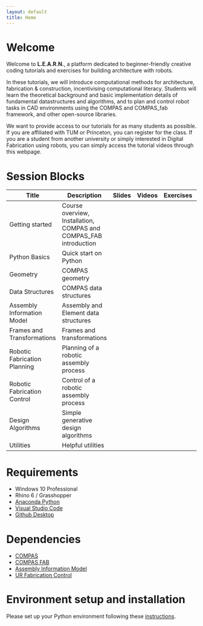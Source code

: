 ```yaml
---
layout: default
title: Home
---
```


# Welcome

Welcome to **L.E.A.R.N.**, a platform dedicated to beginner-friendly creative coding tutorials and exercises for building architecture with robots. 

In these tutorials, we will introduce computational methods for architecture, fabrication & construction, incentivising computational literacy. Students will learn the theoretical background and basic implementation details of fundamental datastructures and algorithms, and to plan and control robot tasks in CAD environments using the COMPAS and COMPAS_fab framework, and other open-source libraries.

We want to provide access to our tutorials for as many students as possible. If you are affiliated with TUM or Princeton, you can register for the class. If you are a student from another university or simply interested in Digital Fabrication using robots, you can simply access the tutorial videos through this webpage.

# Session Blocks

Title | Description | Slides | Videos | Exercises | Links
----- | ----------- | ------ | ------ | ----------| -----
Getting started | Course overview, Installation, COMPAS and COMPAS_FAB introduction | | | | [Instructions](01_getting_started/README.md)
Python Basics | Quick start on Python | | | | [Summary](02_python_basics/README.md) 
Geometry | COMPAS geometry  | | | |
Data Structures | COMPAS data structures  | | | |
Assembly Information Model | Assembly and Element data structures  | | | |
Frames and Transformations | Frames and transformations  | | | |
Robotic Fabrication Planning | Planning of a robotic assembly process | | | |
Robotic Fabrication Control | Control of a robotic assembly process | | | |
Design Algorithms | Simple generative design algorithms | | | |
Utilities | Helpful utilities | | | |


# Requirements

* Windows 10 Professional
* Rhino 6 / Grasshopper
* [Anaconda Python](https://www.anaconda.com/distribution/?gclid=CjwKCAjwo9rtBRAdEiwA_WXcFoyH8v3m-gVC55J6YzR0HpgB8R-PwM-FClIIR1bIPYZXsBtbPRfJ8xoC6HsQAvD_BwE)
* [Visual Studio Code](https://code.visualstudio.com/)
* [Github Desktop](https://desktop.github.com/)

# Dependencies

* [COMPAS](https://compas-dev.github.io/)
* [COMPAS FAB](https://gramaziokohler.github.io/compas_fab/latest/)
* [Assembly Information Model](https://github.com/augmentedfabricationlab/assembly_information_model)
* [UR Fabrication Control](https://github.com/augmentedfabricationlab/ur_fabrication_control)

# Environment setup and installation

Please set up your Python environment following these [instructions](getting_started.md). 
    
    
